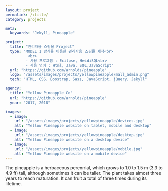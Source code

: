 ```yaml
---
layout: project
permalink: /:title/
category: projects

meta:
  keywords: "Jekyll, Pineapple"

project:
  title: "관리자용 쇼핑몰 Project"
  type: "MODEL 1 방식을 이용한 관리자용 쇼핑몰 제작<br>
          <br>
         - 사용 프로그램 : Ecilpse, HeidiSQL<br>
         - 사용 언어 : Html, Java, SQL,JavaScript"
  url: "https://github.com/arnolds/pineapple"
  logo: "/assets/images/projects/yellowpineapple/mall_admin.png"
  tech: "HTML, CSS, Boostrap, Sass, JavaScript, jQuery, Jekyll"

agency:
  title: "Yellow Pineapple Co"
  url: "https://github.com/arnolds/pineapple"
  year: "2017, 2018"

images:
  - image:
    url: "/assets/images/projects/yellowpineapple/devices.jpg"
    alt: "Yellow Pineapple website on tablet, mobile and desktop"
  - image:
    url: "/assets/images/projects/yellowpineapple/desktop.jpg"
    alt: "Yellow Pineapple website on a desktop device"
  - image:
    url: "/assets/images/projects/yellowpineapple/mobile.jpg"
    alt: "Yellow Pineapple website on a mobile device"
---
```

<p>The pineapple is a herbaceous perennial, which grows to 1.0 to 1.5 m (3.3 to 4.9 ft) tall, although sometimes it can be taller. The plant takes almost three years to reach maturation. It can fruit a total of three times during its lifetime.</p>
